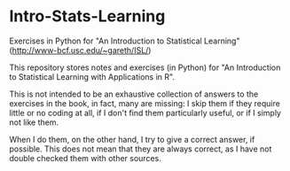# Intro-Stats-Learning
Exercises in Python for "An Introduction to Statistical Learning" (http://www-bcf.usc.edu/~gareth/ISL/)

This repository stores notes and exercises (in Python) for "An Introduction to Statistical Learning with Applications in R".

This is not intended to be an exhaustive collection of answers to the exercises in the book, in fact, many are missing: I skip them if they require little or no coding at all, if I don't find them particularly useful, or if I simply not like them.

When I do them, on the other hand, I try to give a correct answer, if possible. This does not mean that they are always correct, as I have not double checked them with other sources.
